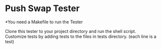 # Push Swap Tester

*You need a Makefile to run the Tester

Clone this tester to your project directory and run the shell script.
Customize tests by adding tests to the files in tests directory. (each line is a test)
